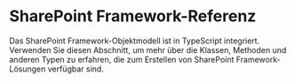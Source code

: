 # <a name="sharepoint-framework-reference"></a>SharePoint Framework-Referenz

Das SharePoint Framework-Objektmodell ist in TypeScript integriert. Verwenden Sie diesen  Abschnitt, um mehr über die Klassen, Methoden und anderen Typen zu erfahren, die zum Erstellen von SharePoint Framework-Lösungen verfügbar sind.
